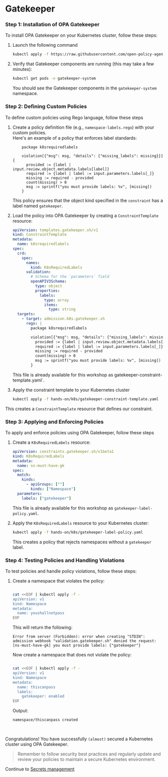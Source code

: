 # Gatekeeper

### **Step 1:** Installation of OPA Gatekeeper

To install OPA Gatekeeper on your Kubernetes cluster, follow these steps:  

1. Launch the following command

    ```bash
    kubectl apply -f https://raw.githubusercontent.com/open-policy-agent/gatekeeper/master/deploy/gatekeeper.yaml
    ```

2. Verify that Gatekeeper components are running (this may take a few minutes):

    ```bash
    kubectl get pods -n gatekeeper-system
    ```

    You should see the Gatekeeper components in the `gatekeeper-system` namespace.

### **Step 2:** Defining Custom Policies

To define custom policies using Rego language, follow these steps

1. Create a policy definition file (e.g., `namespace-labels.rego`) with your custom policies.  
   Here's an example of a policy that enforces label standards:

    ```rego
        package k8srequiredlabels

        violation[{"msg": msg, "details": {"missing_labels": missing}}] {
          provided := {label | input.review.object.metadata.labels[label]}
          required := {label | label := input.parameters.labels[_]}
          missing := required - provided
          count(missing) > 0
          msg := sprintf("you must provide labels: %v", [missing])
        }
    ```

    This policy ensures that the object kind specified in the `constraint` has a label named `gatekeeper`.

2. Load the policy into OPA Gatekeeper by creating a `ConstraintTemplate` resource:

    ```yaml
    apiVersion: templates.gatekeeper.sh/v1
    kind: ConstraintTemplate
    metadata:
      name: k8srequiredlabels
    spec:
      crd:
        spec:
          names:
            kind: K8sRequiredLabels
          validation:
            # Schema for the `parameters` field
            openAPIV3Schema:
              type: object
              properties:
                labels:
                  type: array
                  items:
                    type: string
      targets:
        - target: admission.k8s.gatekeeper.sh
          rego: |
            package k8srequiredlabels

            violation[{"msg": msg, "details": {"missing_labels": missing}}] {
              provided := {label | input.review.object.metadata.labels[label]}
              required := {label | label := input.parameters.labels[_]}
              missing := required - provided
              count(missing) > 0
              msg := sprintf("you must provide labels: %v", [missing])
            }
    ```

    This file is already available for this workshop as gatekeeper-constraint-template.yaml`.

3. Apply the constraint template to your Kubernetes cluster

    ```bash
    kubectl apply -f hands-on/k8s/gatekeeper-constraint-template.yaml
    ```  

This creates a `ConstraintTemplate` resource that defines our constraint.
### **Step 3:** Applying and Enforcing Policies

To apply and enforce policies using OPA Gatekeeper, follow these steps

1. Create a `K8sRequiredLabels` resource:

    ```yaml
    apiVersion: constraints.gatekeeper.sh/v1beta1
    kind: K8sRequiredLabels
    metadata:
      name: ns-must-have-gk
    spec:
      match:
        kinds:
          - apiGroups: [""]
            kinds: ["Namespace"]
      parameters:
        labels: ["gatekeeper"]
    ```  

    This file is already available for this workshop as `gatekeeper-label-policy.yaml`.

2. Apply the `K8sRequiredLabels` resource to your Kubernetes cluster:

    ```bash
    kubectl apply -f hands-on/k8s/gatekeeper-label-policy.yaml
    ```

    This creates a policy that rejects namespaces without a `gatekeeper` label.

### **Step 4:** Testing Policies and Handling Violations

To test policies and handle policy violations, follow these steps:

1. Create a namespace that violates the policy:  

    ```bash

    cat <<EOF | kubectl apply -f -
    apiVersion: v1
    kind: Namespace
    metadata:
      name: youshallnotpass
    EOF
    ```  

    This will return the following:  
    ```console
    Error from server (Forbidden): error when creating "STDIN": admission webhook "validation.gatekeeper.sh" denied the request: [ns-must-have-gk] you must provide labels: {"gatekeeper"}
    ```  

    Now create a namespace that does not violate the policy:  

      ```bash

      cat <<EOF | kubectl apply -f -
      apiVersion: v1
      kind: Namespace
      metadata:
        name: thiscanpass
        labels:
          gatekeeper: enabled
      EOF
      ```  

    Output:  
    ```console
    namespace/thiscanpass created
    ```   

<br/>

Congratulations! You have successfully `(almost)` secured a Kubernetes cluster using OPA Gatekeeper.  

>Remember to follow security best practices and regularly update and review your policies to maintain a secure Kubernetes environment.

Continue to [Secrets management](08-secrets-management.md)